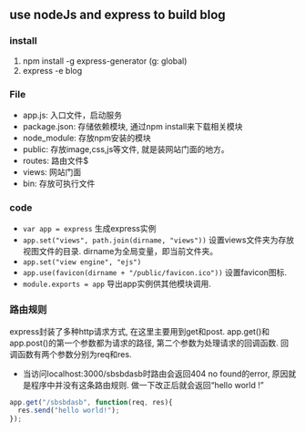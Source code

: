 ## use nodeJs and express to build blog

### install
1. npm install -g express-generator (g: global)
2. express -e blog

### File
- app.js: 入口文件，启动服务
- package.json: 存储依赖模块, 通过npm install来下载相关模块
- node_module: 存放npm安装的模块
- public: 存放image,css,js等文件, 就是装网站门面的地方。
- routes: 路由文件$
- views: 网站门面
- bin: 存放可执行文件

### code
- `var app = express` 生成express实例
- `app.set("views", path.join(dirname, "views"))` 设置views文件夹为存放视图文件的目录. dirname为全局变量，即当前文件夹。
- `app.set("view engine", "ejs")`
- `app.use(favicon(dirname + "/public/favicon.ico"))` 设置favicon图标.
- `module.exports = app` 导出app实例供其他模块调用.


### 路由规则
express封装了多种http请求方式, 在这里主要用到get和post. app.get()和app.post()的第一个参数都为请求的路径, 第二个参数为处理请求的回调函数. 回调函数有两个参数分别为req和res.

- 当访问localhost:3000/sbsbdasb时路由会返回404 no found的error, 原因就是程序中并没有这条路由规则. 做一下改正后就会返回“hello world !”

```javascript
app.get("/sbsbdasb", function(req, res){
  res.send("hello world!");
});
```
